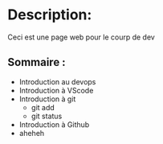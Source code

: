 # Description:

Ceci est une page web pour le courp de dev

## Sommaire :

* Introduction au devops
* Introduction à VScode
* Introduction à git
    * git add
  * git status
* Introduction à Github
* aheheh